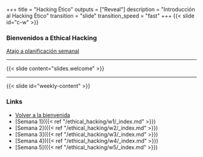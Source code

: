 +++
title = "Hacking Ético"
outputs = ["Reveal"]
description = "Introducción al Hacking Ético"
transition = "slide"
transition_speed = "fast"
+++
{{< slide id="c-w" >}}
### Bienvenidos a Ethical Hacking

[Atajo a planificación semanal](#weekly-content)

---
{{< slide content="slides.welcome" >}}

---

{{< slide id="weekly-content" >}}
### Links

- [Volver a la bienvenida](#c-w)
- [Semana 1]({{< ref "/ethical_hacking/w1/_index.md" >}})
- [Semana 2]({{< ref "/ethical_hacking/w2/_index.md" >}})
- [Semana 3]({{< ref "/ethical_hacking/w3/_index.md" >}})
- [Semana 4]({{< ref "/ethical_hacking/w4/_index.md" >}})
- [Semana 5]({{< ref "/ethical_hacking/w5/_index.md" >}})